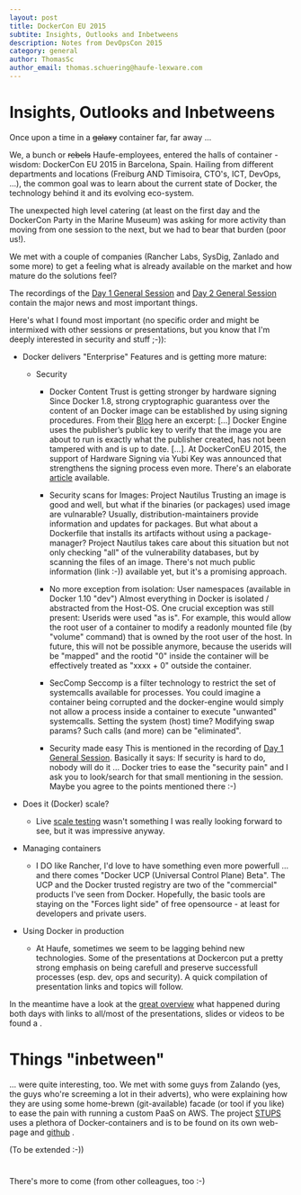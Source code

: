 ```yaml
---
layout: post
title: DockerCon EU 2015
subtite: Insights, Outlooks and Inbetweens
description: Notes from DevOpsCon 2015
category: general
author: ThomasSc
author_email: thomas.schuering@haufe-lexware.com
---
```

# Insights, Outlooks and Inbetweens

Once upon a time in a ~~galaxy~~ container far, far away ...

We, a bunch or ~~rebels~~ Haufe-employees, entered the halls of container - wisdom: DockerCon EU 2015 in Barcelona, Spain. Hailing from different departments and locations (Freiburg AND Timisoira, CTO's, ICT, DevOps, ...), the common goal was to learn about the current state of Docker, the technology behind it and its evolving eco-system.

The unexpected high level catering (at least on the first day and the DockerCon Party in the Marine Museum) was asking for more activity than moving from one session to the next, but we had to bear that burden (poor us!).

We met with a couple of companies (Rancher Labs, SysDig, Zanlado and some more) to get a feeling what is already available on the market and how mature do the solutions feel?

The recordings of the [Day 1 General Session](http://blog.docker.com/2015/11/dockercon-eu-2015-day-1-general-session/) and  [Day 2 General Session](http://blog.docker.com/2015/11/dockercon-eu-2015-day-2-general-session/) contain the major news and most important things.


Here's what I found most important (no specific order and might be intermixed with other sessions or presentations, but you know that I'm deeply interested in security and stuff ;-)):

- Docker delivers "Enterprise" Features and is getting more mature:
    - Security
        - Docker Content Trust is getting stronger by hardware signing
      	Since Docker 1.8, strong cryptographic guarantess over the content of an Docker image can be established by using signing procedures. From their [Blog](https://blog.docker.com/2015/08/content-trust-docker-1-8/) here an excerpt: 
        [...] Docker Engine uses the publisher’s public key to verify that the image you are about to run is exactly what the publisher created, has not been tampered with and is up to date. [...]. 
        At DockerConEU 2015, the support of Hardware Signing via Yubi Key was announced that strengthens the signing process even more. There's an elaborate [article](https://blog.docker.com/2015/11/docker-content-trust-yubikey/) available.
		- Security scans for Images: Project Nautilus
		Trusting an image is good and well, but what if the binaries (or packages) used image are vulnarable? Usually, distribution-maintainers provide information and updates for  packages. But what about a Dockerfile that installs its artifacts without using a package-manager? Project Nautilus takes care about this situation but not only checking "all" of the vulnerability databases, but by scanning the files of an image. There's not much public information (link :-)) available yet, but it's a promising approach.
        - No more exception from isolation: User namespaces (available in Docker 1.10 "dev")
        Almost everything in Docker is isolated / abstracted from the Host-OS. One crucial exception was still present: Userids were used "as is". For example, this would allow the root user of a container to modify a readonly mounted file (by "volume" command) that is owned by the root user of the host. In future, this will not be possible anymore, because the userids will be "mapped" and the rootid "0" inside the container will be effectively treated as "xxxx + 0" outside the container.
        
        - SecComp
        Seccomp is a filter technology to restrict the set of systemcalls available for processes. You could imagine a container being corrupted and the docker-engine would simply not allow a process inside a container to execute "unwanted" systemcalls. Setting the system (host) time? Modifying swap params? Such calls (and more) can be "eliminated".

        - Security made easy
        This is mentioned in the recording of [Day 1 General Session](http://blog.docker.com/2015/11/dockercon-eu-2015-day-1-general-session/). Basically it says: If security is hard to do, nobody will do it ... 
        Docker tries to ease the "security pain" and I ask you to look/search for that small mentioning in the session. Maybe you agree to the points mentioned there :-)

- Does it (Docker) scale?
	- Live [scale testing](https://blog.docker.com/2015/11/scale-testing-docker-swarm-30000-containers/) wasn't something I was really looking forward to see, but it was impressive anyway.

- Managing containers
	- I DO like Rancher, I'd love to have something even more powerfull ... and there comes "Docker UCP (Universal Control Plane) Beta". The UCP and the Docker trusted registry are two of the "commercial" products I've seen from Docker. Hopefully, the basic tools are staying on the "Forces light side" of free opensource - at least for developers and private users.

- Using Docker in production
	- At Haufe, sometimes we seem to be lagging behind new technologies. Some of the presentations at Dockercon put a pretty strong emphasis on being carefull and preserve successfull processes (esp. dev, ops and security). A quick compilation of presentation links and topics will follow.

In the meantime have a look at the [great overview](https://github.com/docker-saigon/dockercon-eu-2015) what happened during both days with links to all/most of the presentations, slides or videos to be found a .

# Things "inbetween"
... were quite interesting, too. We met with some guys from Zalando (yes, the guys who're screeming a lot in their adverts), who were explaining how they are using some home-brewn (git-available) facade (or tool if you like) to ease the pain with running a custom PaaS on AWS. The project [STUPS](https://stups.io/) uses a plethora of Docker-containers and is to be found on its own web-page and [github](https://github.com/zalando-stups) .

(To be extended :-))

# 
There's more to come (from other colleagues, too :-)
